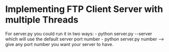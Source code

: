 # Implementing FTP Client Server with multiple Threads

For server.py you could run it in two ways: - python server.py --server which will use the default server port number - python server.py number --> give any port number you want your server to have.
